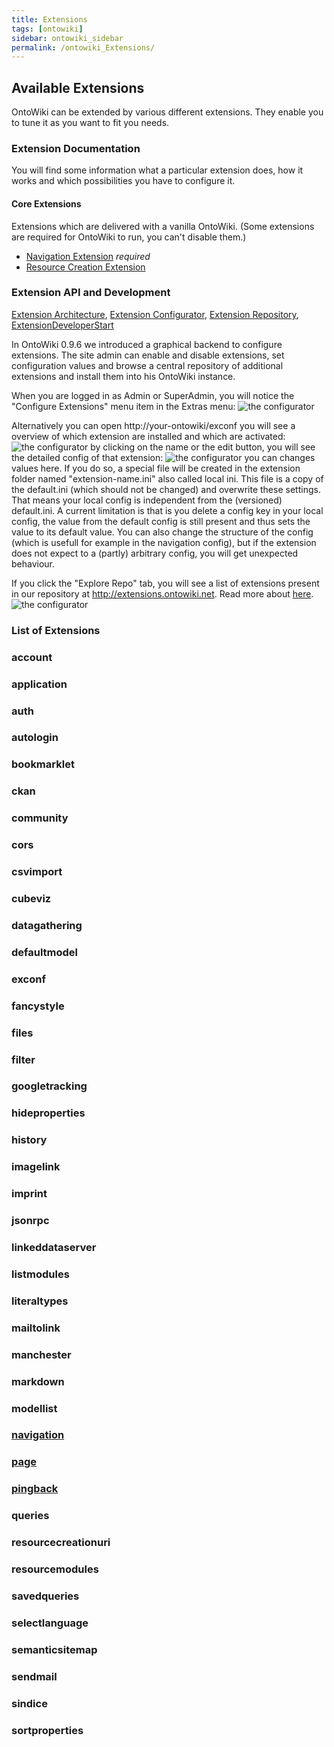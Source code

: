 ```yaml
---
title: Extensions
tags: [ontowiki]
sidebar: ontowiki_sidebar
permalink: /ontowiki_Extensions/
---
```

## Available Extensions

OntoWiki can be extended by various different extensions. They enable you to tune it as you want to fit you needs.

### Extension Documentation
You will find some information what a particular extension does, how it works and which possibilities you have to configure it.

#### Core Extensions
Extensions which are delivered with a vanilla OntoWiki. (Some extensions are required for OntoWiki to run, you can't disable them.)

* [Navigation Extension](http://docs.ontowiki.net/ontowiki_Navigation-Extension/) _required_
* [Resource Creation Extension](http://docs.ontowiki.net/ontowiki_Resource-Creation-Extension/)

### Extension API and Development
[Extension Architecture](http://docs.ontowiki.net/ontowiki_Extension-Architecture/),
[Extension Configurator](http://docs.ontowiki.net/ontowiki_Extension-Configurator/),
[Extension Repository](http://docs.ontowiki.net/ontowiki_Extension-Repository/),
[ExtensionDeveloperStart](http://docs.ontowiki.net/ontowiki_Extensions-Developer)

In OntoWiki 0.9.6 we introduced a graphical backend to configure extensions. The site admin can enable and disable extensions, set configuration values and browse a central repository of additional extensions and install them into his OntoWiki instance.

When you are logged in as Admin or SuperAdmin, you will notice the "Configure Extensions" menu item in the Extras menu:
![the configurator](https://github.com/AKSW/OntoWiki/wiki/images/exconf-open.png)

Alternatively you can open http://your-ontowiki/exconf
you will see a overview of which extension are installed and which are activated:
![the configurator](https://github.com/AKSW/OntoWiki/wiki/images/exconf-list.png)
by clicking on the name or the edit button, you will see the detailed config of that extension:
![the configurator](https://github.com/AKSW/OntoWiki/wiki/images/exconf-configure.png)
you can changes values here. If you do so, a special file will be created in the extension folder named "extension-name.ini" also called local ini. This file is a copy of the default.ini (which should not be changed) and overwrite these settings. That means your local config is independent from the (versioned) default.ini. A current limitation is that is you delete a config key in your local config, the value from the default config is still present and thus sets the value to its default value. You can also change the structure of the config (which is usefull for example in the navigation config), but if the extension does not expect to a (partly) arbitrary config, you will get unexpected behaviour.

If you click the "Explore Repo" tab, you will see a list of extensions present in our repository at http://extensions.ontowiki.net. Read more about [here](Extension-Repository).
![the configurator](https://github.com/AKSW/OntoWiki/wiki/images/exconf-explore.png)

### List of Extensions
<!-- TODO: get documentation from submodules with a script -->

### account

### application

### auth

### autologin

### bookmarklet

### ckan

### community

### cors

### csvimport

### cubeviz

### datagathering

### defaultmodel

### exconf

### fancystyle

### files

### filter

### googletracking

### hideproperties

### history

### imagelink

### imprint

### jsonrpc

### linkeddataserver

### listmodules

### literaltypes

### mailtolink

### manchester

### markdown

### modellist

### [navigation](http://docs.ontowiki.net/ontowiki_Navigation-Extension/)

### [page](http://docs.ontowiki.net/ontowiki_Page-extension/)

### [pingback](http://docs.ontowiki.net/ontowiki_SemanticPingback/)

### queries

### resourcecreationuri

### resourcemodules

### savedqueries

### selectlanguage

### semanticsitemap

### sendmail

### sindice

### sortproperties
